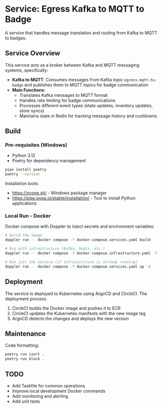 # Service: Egress Kafka to MQTT to Badge

A service that handles message translation and routing from Kafka to MQTT to badges.

## Service Overview

This service acts as a broker between Kafka and MQTT messaging systems, specifically:

- **Kafka to MQTT**: Consumes messages from Kafka topic `egress-mqtt-to-badge` and publishes them to MQTT topics for badge communication
- **Main Functions**:
  - Translates Kafka messages to MQTT format
  - Handles rate limiting for badge communications
  - Processes different event types (state updates, inventory updates, store syncs)
  - Maintains state in Redis for tracking message history and cooldowns

## Build

### Pre-requisites (Windows)

- Python 3.12
- Poetry for dependency management
```bash
pipx install poetry
poetry --version
```

Installation tools:
- https://scoop.sh/ - Windows package manager
- https://pipx.pypa.io/stable/installation/ - Tool to install Python applications

### Local Run - Docker

Docker compose with Doppler to inject secrets and environment variables:

```bash
# Build the image
doppler run -- docker compose -f docker-compose.services.yaml build

# Run with infrastructure (Kafka, Redis, etc.)
doppler run -- docker compose -f docker-compose.infrastructure.yaml -f docker-compose.services.yaml up -d

# Run just the service (if infrastructure is already running)
doppler run -- docker compose -f docker-compose.services.yaml up -d
```

## Deployment

The service is deployed to Kubernetes using ArgoCD and CircleCI. The deployment process:
1. CircleCI builds the Docker image and pushes it to ECR
2. CircleCI updates the Kubernetes manifests with the new image tag
3. ArgoCD detects the changes and deploys the new version

## Maintenance

Code formatting:
```bash
poetry run isort .
poetry run black .
```

## TODO
- Add Taskfile for common operations
- Improve local development Docker commands
- Add monitoring and alerting
- Add unit tests
